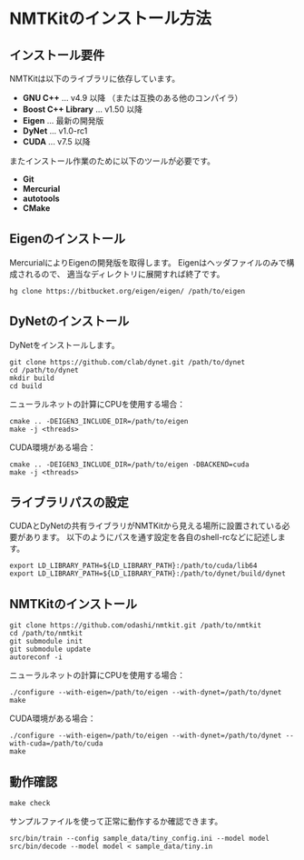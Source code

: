 NMTKitのインストール方法
========================


インストール要件
----------------

NMTKitは以下のライブラリに依存しています。

* **GNU C++** ... v4.9 以降 （または互換のある他のコンパイラ）
* **Boost C++ Library** ... v1.50 以降
* **Eigen** ... 最新の開発版
* **DyNet** ... v1.0-rc1
* **CUDA** ... v7.5 以降

またインストール作業のために以下のツールが必要です。

* **Git**
* **Mercurial**
* **autotools**
* **CMake**


Eigenのインストール
-------------------

MercurialによりEigenの開発版を取得します。
Eigenはヘッダファイルのみで構成されるので、
適当なディレクトリに展開すれば終了です。

    hg clone https://bitbucket.org/eigen/eigen/ /path/to/eigen


DyNetのインストール
-------------------

DyNetをインストールします。

    git clone https://github.com/clab/dynet.git /path/to/dynet
    cd /path/to/dynet
    mkdir build
    cd build

ニューラルネットの計算にCPUを使用する場合：

    cmake .. -DEIGEN3_INCLUDE_DIR=/path/to/eigen
    make -j <threads>

CUDA環境がある場合：

    cmake .. -DEIGEN3_INCLUDE_DIR=/path/to/eigen -DBACKEND=cuda
    make -j <threads>


ライブラリパスの設定
--------------------

CUDAとDyNetの共有ライブラリがNMTKitから見える場所に設置されている必要があります。
以下のようにパスを通す設定を各自のshell-rcなどに記述します。

    export LD_LIBRARY_PATH=${LD_LIBRARY_PATH}:/path/to/cuda/lib64
    export LD_LIBRARY_PATH=${LD_LIBRARY_PATH}:/path/to/dynet/build/dynet


NMTKitのインストール
--------------------

    git clone https://github.com/odashi/nmtkit.git /path/to/nmtkit
    cd /path/to/nmtkit
    git submodule init
    git submodule update
    autoreconf -i

ニューラルネットの計算にCPUを使用する場合：

    ./configure --with-eigen=/path/to/eigen --with-dynet=/path/to/dynet
    make

CUDA環境がある場合：

    ./configure --with-eigen=/path/to/eigen --with-dynet=/path/to/dynet --with-cuda=/path/to/cuda
    make


動作確認
--------

    make check

サンプルファイルを使って正常に動作するか確認できます。

    src/bin/train --config sample_data/tiny_config.ini --model model
    src/bin/decode --model model < sample_data/tiny.in
